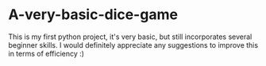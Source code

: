 # A-very-basic-dice-game
This is my first python project, it's very basic, but still incorporates several beginner skills. I would definitely appreciate any suggestions to improve this in terms of efficiency :)

